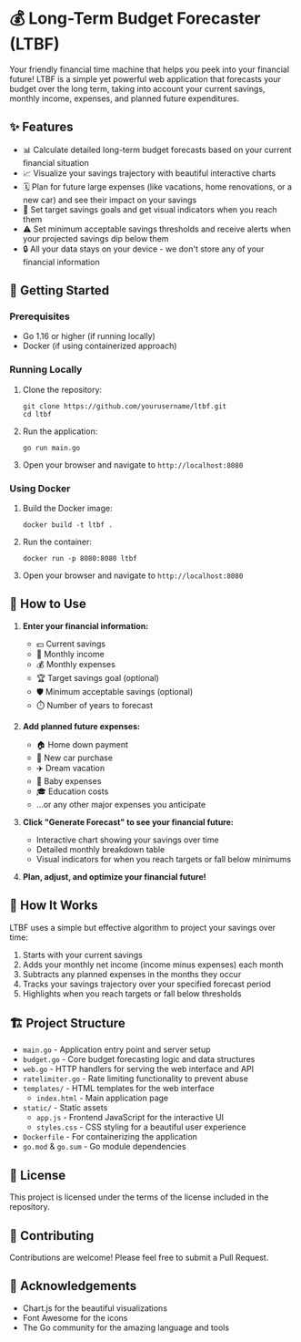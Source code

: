 # 💰 Long-Term Budget Forecaster (LTBF)

Your friendly financial time machine that helps you peek into your financial future! LTBF is a simple yet powerful web application that forecasts your budget over the long term, taking into account your current savings, monthly income, expenses, and planned future expenditures.

## ✨ Features

- 📊 Calculate detailed long-term budget forecasts based on your current financial situation
- 📈 Visualize your savings trajectory with beautiful interactive charts
- 🗓️ Plan for future large expenses (like vacations, home renovations, or a new car) and see their impact on your savings
- 🎯 Set target savings goals and get visual indicators when you reach them
- ⚠️ Set minimum acceptable savings thresholds and receive alerts when your projected savings dip below them
- 🔒 All your data stays on your device - we don't store any of your financial information

## 🚀 Getting Started

### Prerequisites

- Go 1.16 or higher (if running locally)
- Docker (if using containerized approach)

### Running Locally

1. Clone the repository:
   ```
   git clone https://github.com/yourusername/ltbf.git
   cd ltbf
   ```

2. Run the application:
   ```
   go run main.go
   ```

3. Open your browser and navigate to `http://localhost:8080`

### Using Docker

1. Build the Docker image:
   ```
   docker build -t ltbf .
   ```

2. Run the container:
   ```
   docker run -p 8080:8080 ltbf
   ```

3. Open your browser and navigate to `http://localhost:8080`

## 🧩 How to Use

1. **Enter your financial information:**
   - 💵 Current savings
   - 💸 Monthly income
   - 💰 Monthly expenses
   - 🏆 Target savings goal (optional)
   - 🛡️ Minimum acceptable savings (optional)
   - ⏱️ Number of years to forecast

2. **Add planned future expenses:**
   - 🏠 Home down payment
   - 🚗 New car purchase
   - ✈️ Dream vacation
   - 👶 Baby expenses
   - 🎓 Education costs
   - ...or any other major expenses you anticipate

3. **Click "Generate Forecast" to see your financial future:**
   - Interactive chart showing your savings over time
   - Detailed monthly breakdown table
   - Visual indicators for when you reach targets or fall below minimums

4. **Plan, adjust, and optimize your financial future!**

## 🧠 How It Works

LTBF uses a simple but effective algorithm to project your savings over time:

1. Starts with your current savings
2. Adds your monthly net income (income minus expenses) each month
3. Subtracts any planned expenses in the months they occur
4. Tracks your savings trajectory over your specified forecast period
5. Highlights when you reach targets or fall below thresholds

## 🏗️ Project Structure

- `main.go` - Application entry point and server setup
- `budget.go` - Core budget forecasting logic and data structures
- `web.go` - HTTP handlers for serving the web interface and API
- `ratelimiter.go` - Rate limiting functionality to prevent abuse
- `templates/` - HTML templates for the web interface
  - `index.html` - Main application page
- `static/` - Static assets
  - `app.js` - Frontend JavaScript for the interactive UI
  - `styles.css` - CSS styling for a beautiful user experience
- `Dockerfile` - For containerizing the application
- `go.mod` & `go.sum` - Go module dependencies

## 📝 License

This project is licensed under the terms of the license included in the repository.

## 👥 Contributing

Contributions are welcome! Please feel free to submit a Pull Request.

## 🙏 Acknowledgements

- Chart.js for the beautiful visualizations
- Font Awesome for the icons
- The Go community for the amazing language and tools 